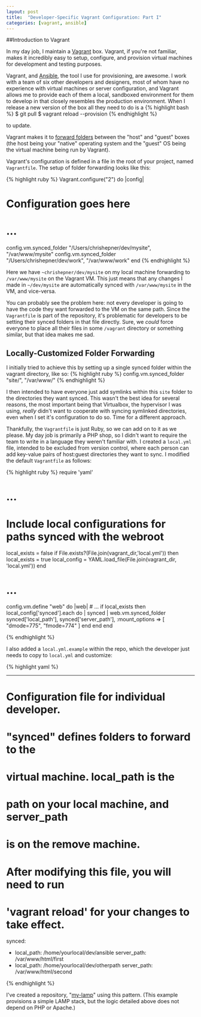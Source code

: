 ```yaml
---
layout: post
title:  "Developer-Specific Vagrant Configuration: Part I"
categories: [vagrant, ansible]
---
```


##Introduction to Vagrant

In my day job, I maintain a [Vagrant](https://www.vagrantup.com) box. Vagrant, if you're not familiar, makes
it incredibly easy to setup, configure, and provision virtual machines for development and testing purposes.

Vagrant, and [Ansible](http://www.ansible.com/), the tool I use for provisioning, are awesome. I work with a team of six
other developers and designers, most of whom have no experience with virtual machines or server configuration, and
Vagrant allows me to provide each of them a local, sandboxed environment for them to develop in that closely resembles the
production environment. When I release a new version of the box all they need to do is a
{% highlight bash %}
$ git pull
$ vagrant reload --provision
{% endhighlight %}

to update.

Vagrant makes it to [forward folders](https://docs.vagrantup.com/v2/synced-folders/basic_usage.html)
between the "host" and "guest" boxes 
(the host being your "native" operating system and the "guest" OS being the virtual machine being run by Vagrant).

Vagrant's configuration is defined in a file in the root of your project, named `Vagrantfile`. The setup of folder 
forwarding looks like this:

{% highlight ruby %}
Vagrant.configure("2") do |config|
  # Configuration goes here
  # ...
  
  config.vm.synced_folder "/Users/chrishepner/dev/mysite", "/var/www/mysite"
  config.vm.synced_folder "/Users/chrishepner/dev/work", "/var/www/work"
end
{% endhighlight %}

Here we have `~chrishepner/dev/mysite` on my local machine forwarding to `/var/www/mysite` on the Vagrant VM. This just 
means that any changes I made in `~/dev/mysite` are automatically synced with `/var/www/mysite` in the VM, and
vice-versa.

You can probably see the problem here: not every developer is going to have the code they want forwarded to the VM
on the same path. Since the `Vagrantfile` is part of the repository, it's problematic for developers to be
setting their synced folders in that file directly. Sure, we *could* force everyone to place
all their files in some `/vagrant` directory or something similar, but that idea makes me sad.

## Locally-Customized Folder Forwarding 

I initially tried to achieve this by setting up a single synced folder within the vagrant directory, like so:
{% highlight ruby %}
    config.vm.synced_folder "site/", "/var/www/"
{% endhighlight %}

I then intended to have everyone just add symlinks within this `site` folder to the directories they want synced.
This wasn't the best idea for several reasons, the most important being that Virtualbox, the hypervisor I was using,
*really* didn't want to cooperate with syncing symlinked directories, even when I set it's configuration to do so.
Time for a different approach.

Thankfully, the `Vagrantfile` is just Ruby, so we can add on to it as we please. My day job is primarily a PHP shop,
so I didn't want to require the team to write in a language they weren't familiar with. I created a `local.yml` file,
intended to be excluded from version control, where each person can add key-value pairs of host:guest directories they
want to sync. I modified the default `Vagrantfile` as follows:

{% highlight ruby %}
require 'yaml'


# ...

# Include local configurations for paths synced with the webroot
local_exists = false
if File.exists?(File.join(vagrant_dir,'local.yml')) then
    local_exists = true
    local_config = YAML.load_file(File.join(vagrant_dir, 'local.yml'))
end

# ...

config.vm.define "web" do |web|
    # ...
    if local_exists then
          local_config['synced'].each do | synced |
            web.vm.synced_folder synced['local_path'], synced['server_path'], :mount_options => [ "dmode=775", "fmode=774" ]
          end
    end
end

{% endhighlight %}

I also added a `local.yml.example` within the repo, which the developer just needs to copy to
`local.yml` and customize:

{% highlight yaml %}

---
#
# Configuration file for individual developer.
#


# "synced" defines folders to forward to the
#  virtual machine. local_path is the
#  path on your local machine, and server_path
#  is on the remove machine.
#
# After modifying this file, you will need to run 
# 'vagrant reload' for your changes to take effect.
synced:
  - local_path: /home/yourlocal/dev/ansible
      server_path: /var/www/html/first
  - local_path: /home/yourlocal/dev/otherpath
      server_path: /var/www/html/second


{% endhighlight %}

I've created a repository, "[my-lamp](https://github.com/chrishepner/my-lamp)" using this pattern. (This
example provisions a simple LAMP stack, but the logic detailed above does not depend on PHP or Apache.)